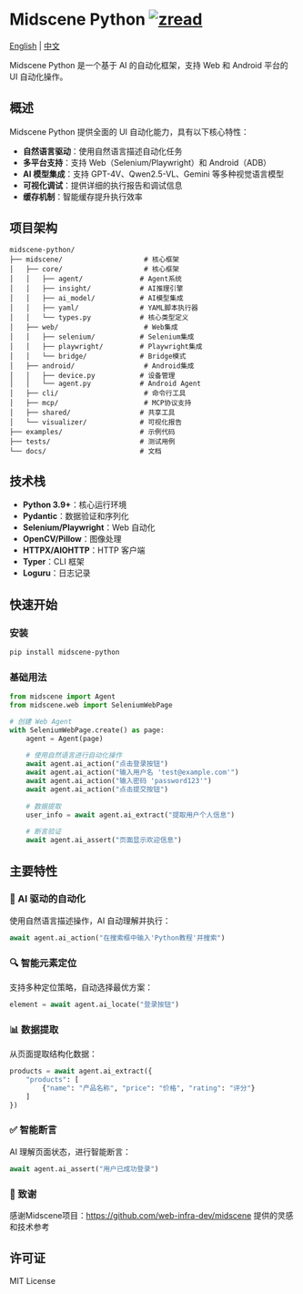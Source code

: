 # Midscene Python     [![zread](https://img.shields.io/badge/Ask_Zread-_.svg?style=flat&color=00b0aa&labelColor=000000&logo=data%3Aimage%2Fsvg%2Bxml%3Bbase64%2CPHN2ZyB3aWR0aD0iMTYiIGhlaWdodD0iMTYiIHZpZXdCb3g9IjAgMCAxNiAxNiIgZmlsbD0ibm9uZSIgeG1sbnM9Imh0dHA6Ly93d3cudzMub3JnLzIwMDAvc3ZnIj4KPHBhdGggZD0iTTQuOTYxNTYgMS42MDAxSDIuMjQxNTZDMS44ODgxIDEuNjAwMSAxLjYwMTU2IDEuODg2NjQgMS42MDE1NiAyLjI0MDFWNC45NjAxQzEuNjAxNTYgNS4zMTM1NiAxLjg4ODEgNS42MDAxIDIuMjQxNTYgNS42MDAxSDQuOTYxNTZDNS4zMTUwMiA1LjYwMDEgNS42MDE1NiA1LjMxMzU2IDUuNjAxNTYgNC45NjAxVjIuMjQwMUM1LjYwMTU2IDEuODg2NjQgNS4zMTUwMiAxLjYwMDEgNC45NjE1NiAxLjYwMDFaIiBmaWxsPSIjZmZmIi8%2BCjxwYXRoIGQ9Ik00Ljk2MTU2IDEwLjM5OTlIMi4yNDE1NkMxLjg4ODEgMTAuMzk5OSAxLjYwMTU2IDEwLjY4NjQgMS42MDE1NiAxMS4wMzk5VjEzLjc1OTlDMS42MDE1NiAxNC4xMTM0IDEuODg4MSAxNC4zOTk5IDIuMjQxNTYgMTQuMzk5OUg0Ljk2MTU2QzUuMzE1MDIgMTQuMzk5OSA1LjYwMTU2IDE0LjExMzQgNS42MDE1NiAxMy43NTk5VjExLjAzOTlDNS42MDE1NiAxMC42ODY0IDUuMzE1MDIgMTAuMzk5OSA0Ljk2MTU2IDEwLjM5OTlaIiBmaWxsPSIjZmZmIi8%2BCjxwYXRoIGQ9Ik0xMy43NTg0IDEuNjAwMUgxMS4wMzg0QzEwLjY4NSAxLjYwMDEgMTAuMzk4NCAxLjg4NjY0IDEwLjM5ODQgMi4yNDAxVjQuOTYwMUMxMC4zOTg0IDUuMzEzNTYgMTAuNjg1IDUuNjAwMSAxMS4wMzg0IDUuNjAwMUgxMy43NTg0QzE0LjExMTkgNS42MDAxIDE0LjM5ODQgNS4zMTM1NiAxNC4zOTg0IDQuOTYwMVYyLjI0MDFDMTQuMzk4NCAxLjg4NjY0IDE0LjExMTkgMS42MDAxIDEzLjc1ODQgMS42MDAxWiIgZmlsbD0iI2ZmZiIvPgo8cGF0aCBkPSJNNCAxMkwxMiA0TDQgMTJaIiBmaWxsPSIjZmZmIi8%2BCjxwYXRoIGQ9Ik00IDEyTDEyIDQiIHN0cm9rZT0iI2ZmZiIgc3Ryb2tlLXdpZHRoPSIxLjUiIHN0cm9rZS1saW5lY2FwPSJyb3VuZCIvPgo8L3N2Zz4K&logoColor=ffffff)](https://zread.ai/Python51888/Midscene-Python)

[English](README.md) | [中文](README.zh.md)  

Midscene Python 是一个基于 AI 的自动化框架，支持 Web 和 Android 平台的 UI 自动化操作。

## 概述

Midscene Python 提供全面的 UI 自动化能力，具有以下核心特性：

- **自然语言驱动**：使用自然语言描述自动化任务
- **多平台支持**：支持 Web（Selenium/Playwright）和 Android（ADB）
- **AI 模型集成**：支持 GPT-4V、Qwen2.5-VL、Gemini 等多种视觉语言模型
- **可视化调试**：提供详细的执行报告和调试信息
- **缓存机制**：智能缓存提升执行效率

## 项目架构

```
midscene-python/
├── midscene/                    # 核心框架
│   ├── core/                    # 核心框架
│   │   ├── agent/              # Agent系统
│   │   ├── insight/            # AI推理引擎
│   │   ├── ai_model/           # AI模型集成
│   │   ├── yaml/               # YAML脚本执行器
│   │   └── types.py            # 核心类型定义
│   ├── web/                     # Web集成
│   │   ├── selenium/           # Selenium集成
│   │   ├── playwright/         # Playwright集成
│   │   └── bridge/             # Bridge模式
│   ├── android/                 # Android集成
│   │   ├── device.py           # 设备管理
│   │   └── agent.py            # Android Agent
│   ├── cli/                     # 命令行工具
│   ├── mcp/                     # MCP协议支持
│   ├── shared/                 # 共享工具
│   └── visualizer/             # 可视化报告
├── examples/                   # 示例代码
├── tests/                      # 测试用例
└── docs/                       # 文档
```

## 技术栈

- **Python 3.9+**：核心运行环境
- **Pydantic**：数据验证和序列化
- **Selenium/Playwright**：Web 自动化
- **OpenCV/Pillow**：图像处理
- **HTTPX/AIOHTTP**：HTTP 客户端
- **Typer**：CLI 框架
- **Loguru**：日志记录

## 快速开始

### 安装

```bash
pip install midscene-python
```

### 基础用法

```python
from midscene import Agent
from midscene.web import SeleniumWebPage

# 创建 Web Agent
with SeleniumWebPage.create() as page:
    agent = Agent(page)
    
    # 使用自然语言进行自动化操作
    await agent.ai_action("点击登录按钮")
    await agent.ai_action("输入用户名 'test@example.com'")
    await agent.ai_action("输入密码 'password123'")
    await agent.ai_action("点击提交按钮")
    
    # 数据提取
    user_info = await agent.ai_extract("提取用户个人信息")
    
    # 断言验证
    await agent.ai_assert("页面显示欢迎信息")
```

## 主要特性

### 🤖 AI 驱动的自动化

使用自然语言描述操作，AI 自动理解并执行：

```python
await agent.ai_action("在搜索框中输入'Python教程'并搜索")
```

### 🔍 智能元素定位

支持多种定位策略，自动选择最优方案：

```python
element = await agent.ai_locate("登录按钮")
```

### 📊 数据提取

从页面提取结构化数据：

```python
products = await agent.ai_extract({
    "products": [
        {"name": "产品名称", "price": "价格", "rating": "评分"}
    ]
})
```

### ✅ 智能断言

AI 理解页面状态，进行智能断言：

```python
await agent.ai_assert("用户已成功登录")
```

### 📝 致谢

感谢Midscene项目：https://github.com/web-infra-dev/midscene 提供的灵感和技术参考

## 许可证

MIT License
